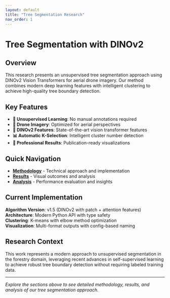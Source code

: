 ```yaml
---
layout: default
title: "Tree Segmentation Research"
nav_order: 1
---
```


# Tree Segmentation with DINOv2

## Overview

This research presents an unsupervised tree segmentation approach using DINOv2 Vision Transformers for aerial drone imagery. Our method combines modern deep learning features with intelligent clustering to achieve high-quality tree boundary detection.

## Key Features

- **🌳 Unsupervised Learning**: No manual annotations required
- **🚁 Drone Imagery**: Optimized for aerial perspectives
- **🤖 DINOv2 Features**: State-of-the-art vision transformer features
- **📊 Automatic K-Selection**: Intelligent cluster number detection
- **🎯 Professional Results**: Publication-ready visualizations

## Quick Navigation

- [**Methodology**](methodology.html) - Technical approach and implementation
- [**Results**](results.html) - Visual outcomes and analysis
- [**Analysis**](analysis.html) - Performance evaluation and insights

## Current Implementation

**Algorithm Version**: v1.5 (DINOv2 with patch + attention features)  
**Architecture**: Modern Python API with type safety  
**Clustering**: K-means with elbow method optimization  
**Visualization**: Multi-format outputs with config-based naming  

## Research Context

This work represents a modern approach to unsupervised segmentation in the forestry domain, leveraging recent advances in self-supervised learning to achieve robust tree boundary detection without requiring labeled training data.

---

*Explore the sections above to see detailed methodology, results, and analysis of our tree segmentation approach.*